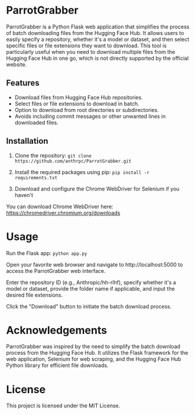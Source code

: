 # ParrotGrabber

ParrotGrabber is a Python Flask web application that simplifies the process of batch downloading files from the Hugging Face Hub. It allows users to easily specify a repository, whether it's a model or dataset, and then select specific files or file extensions they want to download. This tool is particularly useful when you need to download multiple files from the Hugging Face Hub in one go, which is not directly supported by the official website.

## Features

- Download files from Hugging Face Hub repositories.
- Select files or file extensions to download in batch.
- Option to download from root directories or subdirectories.
- Avoids including commit messages or other unwanted lines in downloaded files.

## Installation

1. Clone the repository: ```git clone https://github.com/anthrpc/ParrotGrabber.git```
   
2. Install the required packages using pip:
```pip install -r requirements.txt```

3. Download and configure the Chrome WebDriver for Selenium if you haven't
   
You can download Chrome WebDriver here: https://chromedriver.chromium.org/downloads

# Usage

Run the Flask app:
```python app.py```

Open your favorite web browser and navigate to http://localhost:5000 to access the ParrotGrabber web interface.

Enter the repository ID (e.g., Anthropic/hh-rlhf), specify whether it's a model or dataset, provide the folder name if applicable, and input the desired file extensions.

Click the "Download" button to initiate the batch download process.

# Acknowledgements

ParrotGrabber was inspired by the need to simplify the batch download process from the Hugging Face Hub. It utilizes the Flask framework for the web application, Selenium for web scraping, and the Hugging Face Hub Python library for efficient file downloads.

# License
This project is licensed under the MIT License.

